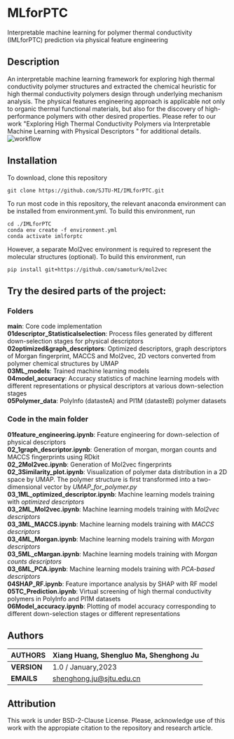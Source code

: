 # MLforPTC
Interpretable machine learning for polymer thermal conductivity (IMLforPTC) prediction via physical feature engineering
## Description
An interpretable machine learning framework for exploring high thermal conductivity polymer structures and extracted the chemical heuristic for high thermal conductivity polymers design through underlying mechanism analysis. The physical features engineering approach is applicable not only to organic thermal functional materials, but also for the discovery of high-performance polymers with other desired properties. Please refer to our work "Exploring High Thermal Conductivity Polymers via Interpretable Machine Learning with Physical Descriptors " for additional details.
![workflow](https://github.com/SJTU-MI/MLforPTC/blob/main/workflow.jpg)
## Installation
To download, clone this repository<br>
````
git clone https://github.com/SJTU-MI/IMLforPTC.git
````
To run most code in this repository, the relevant anaconda environment can be installed from environment.yml. To build this environment, run
````
cd ./IMLforPTC
conda env create -f environment.yml
conda activate imlforptc
````
However, a separate Mol2vec environment is required to represent the molecular structures (optional). To build this environment, run
````
pip install git+https://github.com/samoturk/mol2vec
````
## Try the desired parts of the project:
### Folders
**main**: Core code implementation <br>
**01descriptor_Statisticalselection**: Process files generated by different down-selection stages for physical descriptors <br>
**02optimized&graph_descriptors**: Optimized descriptors, graph descriptors of Morgan fingerprint, MACCS and Mol2vec, 2D vectors converted from polymer chemical structures by UMAP <br>
**03ML_models**: Trained machine learning models <br>
**04model_accuracy**: Accuracy statistics of machine learning models with different representations or physical descriptors at various down-selection stages  <br>
**05Polymer_data**: PolyInfo (datasteA) and PI1M (datasteB) polymer datasets <br>
### Code in the main folder
**01feature_engineering.ipynb**: Feature engineering for down-selection of physical descriptors <br>
**02_1graph_descriptor.ipynb**: Generation of morgan, morgan counts and MACCS fingerprints using RDkit <br>
**02_2Mol2vec.ipynb**: Generation of Mol2vec fingerprints <br>
**02_3Similarity_plot.ipynb**: Visualization of polymer data distribution in a 2D space by UMAP. The polymer structure is first transformed into a two-dimensional vector by *UMAP_for_polymer.py* <br>
**03_1ML_optimized_descriptor.ipynb**: Machine learning models training with *optimized descriptors* <br>
**03_2ML_Mol2vec.ipynb**: Machine learning models training with *Mol2vec descriptors*  <br>
**03_3ML_MACCS.ipynb**: Machine learning models training with *MACCS descriptors*  <br>
**03_4ML_Morgan.ipynb**: Machine learning models training with *Morgan descriptors*  <br>
**03_5ML_cMargan.ipynb**: Machine learning models training with *Morgan counts descriptors* <br>
**03_6ML_PCA.ipynb**: Machine learning models training with *PCA-based descriptors*  <br>
**04SHAP_RF.ipynb**: Feature importance analysis by SHAP with RF model <br>
**05TC_Prediction.ipynb**: Virtual screening of high thermal conductivity polymers in PolyInfo and PI1M datasets <br>
**06Model_accuracy.ipynb**: Plotting of model accuracy corresponding to different down-selection stages or different representations <br>
## Authors

| **AUTHORS** |Xiang Huang, Shengluo Ma, Shenghong Ju            |
|-------------|--------------------------------------------------|
| **VERSION** | 1.0 / January,2023                               |
| **EMAILS**  | shenghong.ju@sjtu.edu.cn                         |

## Attribution
This work is under BSD-2-Clause License. Please, acknowledge use of this work with the appropiate citation to the repository and research article.
